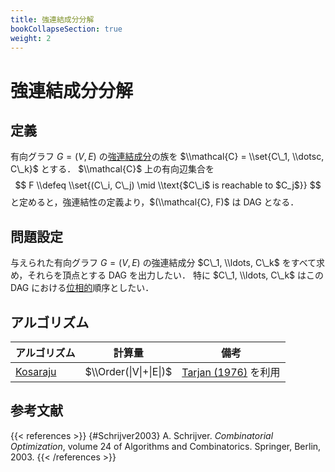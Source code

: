 ```yaml
---
title: 強連結成分分解
bookCollapseSection: true
weight: 2
---
```


# 強連結成分分解

## 定義
有向グラフ $G = (V, E)$ の[強連結成分](..)の族を $\\mathcal{C} = \\set{C\_1, \\dotsc, C\_k}$ とする．
$\\mathcal{C}$ 上の有向辺集合を
$$
  F \\defeq \\set{(C\_i, C\_j) \mid \\text{$C\_i$ is reachable to $C_j$}}
$$
と定めると，強連結性の定義より，$(\\mathcal{C}, F)$ は DAG となる．

## 問題設定
与えられた有向グラフ $G = (V, E)$ の強連結成分 $C\_1, \\ldots, C\_k$ をすべて求め，それらを頂点とする DAG を出力したい．
特に $C\_1, \\ldots, C\_k$ はこの DAG における[位相的](../topological-sort)順序としたい．

## アルゴリズム

| アルゴリズム | 計算量 | 備考 |
| ---------- | ----- | --- |
| [Kosaraju](kosaraju) | $\\Order(\|V\|+\|E\|)$ | [Tarjan (1976)](../topological-sort/tarjan1976) を利用 |

## 参考文献
{{< references >}}
{#Schrijver2003} A. Schrijver. *Combinatorial Optimization*, volume 24 of Algorithms and Combinatorics. Springer, Berlin, 2003.
{{< /references >}}
